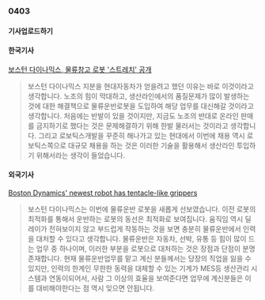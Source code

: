 ### 0403
#### 기사업로드하기
#### 한국기사
[보스턴 다이나믹스, 물류창고 로봇 '스트레치' 공개](http://www.irobotnews.com/news/articleView.html?idxno=24375)
>보스턴 다이나믹스 지분을 현대자동차가 얻을려고 했던 이유는 바로 이것이라고 생각합니다. 노조의 힘이 막대하고, 생산라인에서의 품질문제가 많이 발생하는 것에 대한 해결책으로 물류운반로봇을 도입하여 해당 업무를 대신해갈 것이라고 생각합니다. 처음에는 반발이 있을 것이지만, 지금도 노조의 반대로 온라인 판매를 금지하기로 했다는 것은 문제해결하기 위해 한발 물러서는 것이라고 생각합니다. 그리고 로보틱스개발을 꾸준히 해나가고 있는 현대에서 이번에 채용 역시 로보틱스쪽으로 대규모 채용을 하는 것은 이러한 기술을 활용해서 생산라인 투입하기 위해서라는 생각이 들었습니다. 

#### 외국기사
[Boston Dynamics' newest robot has tentacle-like grippers](https://edition.cnn.com/videos/business/2021/03/29/boston-dynamics-new-robot-stretch-rn-orig.cnn-business/video/playlists/business-originals-counterprogramming/)
>보스턴 다이나믹스는 이번에 물류운반 로봇을 새롭게 선보였습니다. 이전 로봇의 최적화를 통해서 운반하는 로봇의 동선은 최적화로 보여집니다. 움직임 역시 딜레이가 전혀보이지 않고 부드럽게 작동하는 것을 보면 충분히 물류운반에서 인력을 대처할 수 있다고 생각합니다. 물류운반은 자동차, 선박, 유통 등 힘이 많이 드는 업무 중 하나이며, 이러한 부분을 로봇으로 대처하는 것은 장점과 단점이 분명 존재합니다. 현재 물류운반업무를 맡고 계신 분들께서는 당장의 직업을 잃을 수 있지만, 인력의 한계인 무한한 동력을 대체할 수 있는 기계가 MES등 생산관리 시스템과 연동이되어서, 사람 그 이상의 효율을 보여준다면 업무에 계신분들은 이를 대비해야한다는 점 역시 잊으면 안됩니다.
